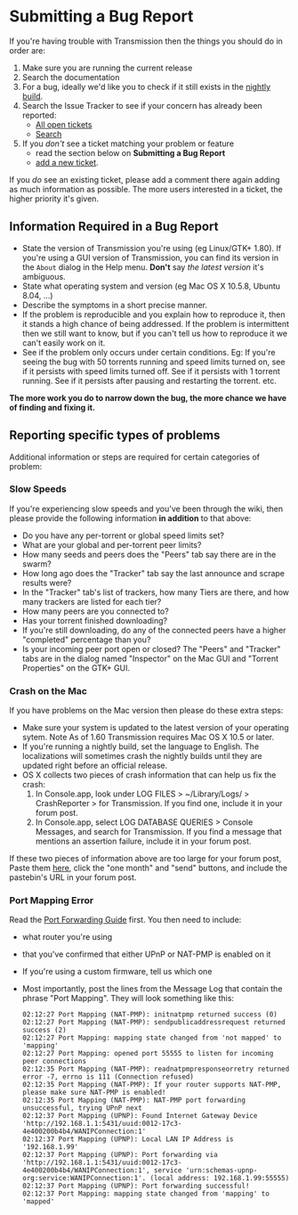 # Submitting a Bug Report #

If you're having trouble with Transmission then the things you should do in order are:
 1. Make sure you are running the current release
 1. Search the documentation
 1. For a bug, ideally we'd like you to check if it still exists in the [nightly build](https://build.transmissionbt.com/).
 1. Search the Issue Tracker to see if your concern has already been reported:
     * [All open tickets](http://trac.transmissionbt.com/report/2)
     * [Search](http://trac.transmissionbt.com/search)
 1. If you _don't_ see a ticket matching your problem or feature
     * read the section below on **Submitting a Bug Report**
     * [add a new ticket](http://trac.transmissionbt.com/newticket).

   If you _do_ see an existing ticket, please add a comment there again adding as much information as possible.
   The more users interested in a ticket, the higher priority it's given.

## Information Required in a Bug Report ##

 * State the version of Transmission you're using (eg Linux/GTK+ 1.80).
   If you're using a GUI version of Transmission, you can find its version in the `About` dialog in the Help menu.
   **Don't** say _the latest version_ it's ambiguous.
 * State what operating system and version (eg Mac OS X 10.5.8, Ubuntu 8.04, ...)
 * Describe the symptoms in a short precise manner.
 * If the problem is reproducible and you explain how to reproduce it, then it stands a high chance of being addressed.
   If the problem is intermittent then we still want to know, but if you can't tell us how to reproduce it we can't easily work on it.
 * See if the problem only occurs under certain conditions.
   Eg: If you're seeing the bug with 50 torrents running and speed limits turned on, see if it persists with speed limits turned off.
   See if it persists with 1 torrent running. See if it persists after pausing and restarting the torrent. etc.

**The more work you do to narrow down the bug, the more chance we have of finding and fixing it.**

## Reporting specific types of problems ##

Additional information or steps are required for certain categories of problem:

### Slow Speeds ###

If you're experiencing slow speeds and you've been through the wiki, then please provide the following information **in addition** to that above:
 * Do you have any per-torrent or global speed limits set?
 * What are your global and per-torrent peer limits?
 * How many seeds and peers does the "Peers" tab say there are in the swarm?
 * How long ago does the "Tracker" tab say the last announce and scrape results were?
 * In the "Tracker" tab's list of trackers, how many Tiers are there, and how many trackers are listed for each tier?
 * How many peers are you connected to?
 * Has your torrent finished downloading?
 * If you're still downloading, do any of the connected peers have a higher "completed" percentage than you?
 * Is your incoming peer port open or closed?
   The "Peers" and "Tracker" tabs are in the dialog named "Inspector" on the Mac GUI and "Torrent Properties" on the GTK+ GUI.

### Crash on the Mac ###

If you have problems on the Mac version then please do these extra steps:
  * Make sure your system is updated to the latest version of your operating sytem. Note As of 1.60 Transmission requires Mac OS X 10.5 or later.
  * If you're running a nightly build, set the language to English. The localizations will sometimes crash the nightly builds until they are updated right before an official release.
  * OS X collects two pieces of crash information that can help us fix the crash:
     1. In Console.app, look under LOG FILES > ~/Library/Logs/ > CrashReporter > for Transmission. If you find one, include it in your forum post.
     2. In Console.app, select LOG DATABASE QUERIES > Console Messages, and search for Transmission. If you find a message that mentions an assertion failure, include it in your forum post.

If these two pieces of information above are too large for your forum post, Paste them [here](http://transmission.pastebin.com/), click the "one month" and "send" buttons, and include the pastebin's URL in your forum post.

### Port Mapping Error ###

Read the [Port Forwarding Guide](Port-Forwarding-Guide.md) first.
You then need to include:
  * what router you're using
  * that you've confirmed that either UPnP or NAT-PMP is enabled on it
  * If you're using a custom firmware, tell us which one
  * Most importantly, post the lines from the Message Log that contain the phrase "Port Mapping". They will look something like this:

    ```
    02:12:27 Port Mapping (NAT-PMP): initnatpmp returned success (0)
    02:12:27 Port Mapping (NAT-PMP): sendpublicaddressrequest returned success (2)
    02:12:27 Port Mapping: mapping state changed from 'not mapped' to 'mapping'
    02:12:27 Port Mapping: opened port 55555 to listen for incoming peer connections
    02:12:35 Port Mapping (NAT-PMP): readnatpmpresponseorretry returned error -7, errno is 111 (Connection refused)
    02:12:35 Port Mapping (NAT-PMP): If your router supports NAT-PMP, please make sure NAT-PMP is enabled!
    02:12:35 Port Mapping (NAT-PMP): NAT-PMP port forwarding unsuccessful, trying UPnP next
    02:12:37 Port Mapping (UPNP): Found Internet Gateway Device 'http://192.168.1.1:5431/uuid:0012-17c3-4e400200b4b4/WANIPConnection:1'
    02:12:37 Port Mapping (UPNP): Local LAN IP Address is '192.168.1.99'
    02:12:37 Port Mapping (UPNP): Port forwarding via 'http://192.168.1.1:5431/uuid:0012-17c3-4e400200b4b4/WANIPConnection:1', service 'urn:schemas-upnp-org:service:WANIPConnection:1'. (local address: 192.168.1.99:55555)
    02:12:37 Port Mapping (UPNP): Port forwarding successful!
    02:12:37 Port Mapping: mapping state changed from 'mapping' to 'mapped'
    ```
